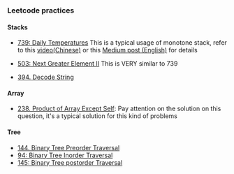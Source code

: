 ### Leetcode practices

#### Stacks

- [739: Daily Temperatures](https://leetcode.com/problems/daily-temperatures/)
  This is a typical usage of monotone stack, refer to this [video(Chinese)](https://leetcode-cn.com/problems/daily-temperatures/solution/leetcode-tu-jie-739mei-ri-wen-du-by-misterbooo/) or this [Medium post (English)](https://medium.com/@vishnuvardhan623/monotonic-stack-e9dcc4fa8c3e) for details

- [503: Next Greater Element II](https://leetcode.com/problems/next-greater-element-ii/)
  This is VERY similar to 739

- [394. Decode String](https://leetcode.com/problems/decode-string/)



#### Array
- [238. Product of Array Except Self](https://leetcode.com/problems/product-of-array-except-self/):
    Pay attention on the solution on this question, it's a typical solution for this kind of problems


#### Tree
- [144. Binary Tree Preorder Traversal](https://leetcode.com/problems/binary-tree-preorder-traversal/)
- [94: Binary Tree Inorder Traversal](https://leetcode.com/problems/binary-tree-inorder-traversal/)
- [145: Binary Tree postorder Traversal ](https://leetcode.com/problems/binary-tree-postorder-traversal/)
